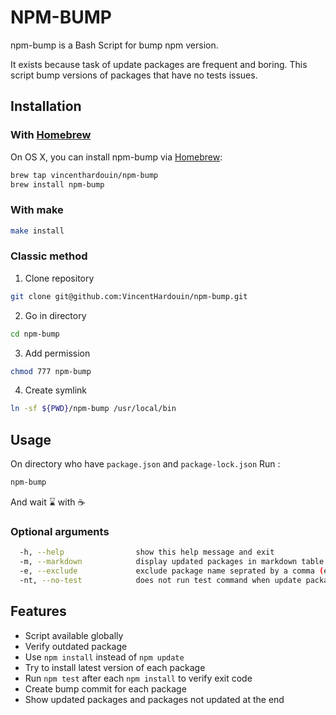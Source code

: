 # NPM-BUMP 

npm-bump is a Bash Script for bump npm version.

It exists because task of update packages are frequent and boring.
This script bump versions of packages that have no tests issues.

## Installation 

### With [Homebrew](https://brew.sh/)
On OS X, you can install npm-bump via [Homebrew](https://brew.sh/):
```bash 
brew tap vincenthardouin/npm-bump
brew install npm-bump
```

### With make

```bash
make install
```

### Classic method
1. Clone repository 
```bash
git clone git@github.com:VincentHardouin/npm-bump.git
```

2. Go in directory
```bash
cd npm-bump
```

3. Add permission
```bash
chmod 777 npm-bump
```

4. Create symlink
```bash
ln -sf ${PWD}/npm-bump /usr/local/bin
```

## Usage 

On directory who have `package.json` and `package-lock.json` 
Run : 
```bash
npm-bump
```
And wait :hourglass: with :coffee:

### Optional arguments

```bash
  -h, --help                show this help message and exit
  -m, --markdown            display updated packages in markdown table
  -e, --exclude             exclude package name seprated by a comma (e.g -e lodash,mocha)
  -nt, --no-test            does not run test command when update package
``` 

## Features 
- Script available globally 
- Verify outdated package 
- Use `npm install` instead of `npm update`
- Try to install latest version of each package
- Run `npm test` after each `npm install` to verify exit code
- Create bump commit for each package 
- Show updated packages and packages not updated at the end
